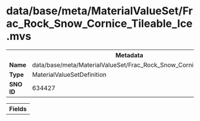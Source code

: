 <h1>data/base/meta/MaterialValueSet/Frac_Rock_Snow_Cornice_Tileable_Ice.mvs</h1><table><tr><th colspan="100%">Metadata</th></tr><tr><td><b>Name</b></td><td>data/base/meta/MaterialValueSet/Frac_Rock_Snow_Cornice_Tileable_Ice.mvs</td></tr><tr><td><b>Type</b></td><td>MaterialValueSetDefinition</td></tr><tr><td><b>SNO ID</b></td><td>634427</td></tr></table>

<table><tr><th colspan="100%">Fields</th></tr></table>

